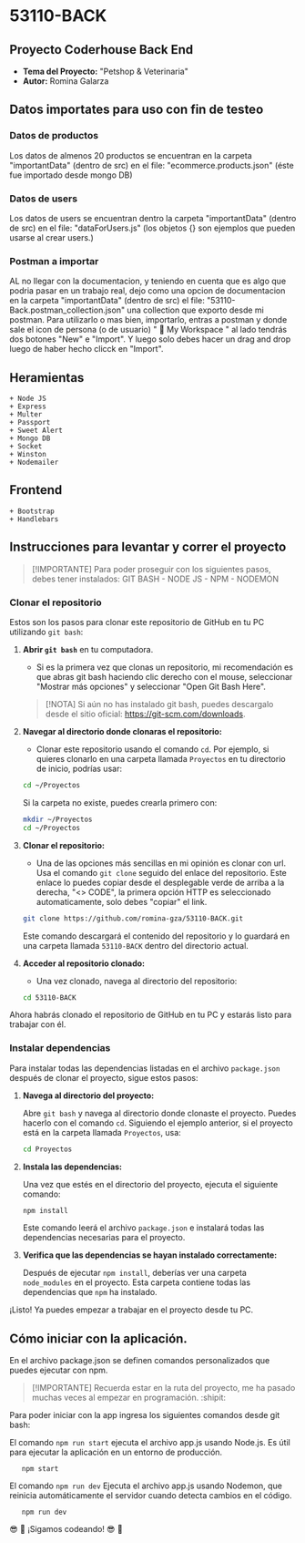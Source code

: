 # 53110-BACK

## Proyecto Coderhouse Back End
 - **Tema del Proyecto:** "Petshop & Veterinaria"
 - **Autor:** Romina Galarza

## Datos importates para uso con fin de testeo
### Datos de productos
Los datos de almenos 20 productos se encuentran en la carpeta "importantData" (dentro de src) en el file: "ecommerce.products.json" (éste fue importado desde mongo DB)
### Datos de users
Los datos de users se encuentran dentro la carpeta "importantData" (dentro de src) en el file: "dataForUsers.js" (los objetos {} son ejemplos que pueden usarse al crear users.)
### Postman a importar
AL no llegar con la documentacion, y teniendo en cuenta que es algo que  podria pasar en un trabajo real, dejo como una opcion de documentacion en la carpeta "importantData" (dentro de src) el file: "53110-Back.postman_collection.json" una collection que exporto desde mi postman. Para utilizarlo o mas bien, importarlo, entras a postman y donde sale el icon de persona (o de usuario) " :bust_in_silhouette: My Workspace " al lado tendrás dos botones "New" e "Import". Y luego solo debes hacer un drag and drop luego de haber hecho clicck en "Import". 


## Heramientas
    + Node JS
    + Express
    + Multer
    + Passport
    + Sweet Alert
    + Mongo DB
    + Socket
    + Winston
    + Nodemailer

## Frontend
    + Bootstrap
    + Handlebars

## Instrucciones para levantar y correr el proyecto

> [!IMPORTANTE]
> Para poder proseguir con los siguientes pasos, debes tener instalados: 
> GIT BASH - NODE JS - NPM - NODEMON

### Clonar el repositorio
Estos son los pasos para clonar este repositorio de GitHub en tu PC utilizando `git bash`:

1. **Abrir `git bash`** en tu computadora.
   - Si es la primera vez que clonas un repositorio, mi recomendación es que abras git bash haciendo clic derecho con el mouse, seleccionar "Mostrar más opciones" y seleccionar "Open Git Bash Here". 
   > [!NOTA]
   > Si aún no has instalado git bash, puedes descargalo desde el sitio oficial: https://git-scm.com/downloads.

2. **Navegar al directorio donde clonaras el repositorio:**
   - Clonar este repositorio usando el comando `cd`. Por ejemplo, si quieres clonarlo en una carpeta llamada `Proyectos` en tu directorio de inicio, podrías usar:

   ```bash
   cd ~/Proyectos
   ```

   Si la carpeta no existe, puedes crearla primero con:

   ```bash
   mkdir ~/Proyectos
   cd ~/Proyectos
   ```

3. **Clonar el repositorio:**
   - Una de las opciones más sencillas en mi opinión es clonar con url. Usa el comando `git clone` seguido del enlace del repositorio. Este enlace lo puedes copiar desde el desplegable verde de arriba a la derecha, "<> CODE", la primera opción HTTP es seleccionado automaticamente, solo debes "copiar" el link.

   ```bash
   git clone https://github.com/romina-gza/53110-BACK.git
   ```

   Este comando descargará el contenido del repositorio y lo guardará en una carpeta llamada `53110-BACK` dentro del directorio actual.

4. **Acceder al repositorio clonado:**
   - Una vez clonado, navega al directorio del repositorio:

   ```bash
   cd 53110-BACK
   ```

Ahora habrás clonado el repositorio de GitHub en tu PC y estarás listo para trabajar con él.

### Instalar dependencias

Para instalar todas las dependencias listadas en el archivo `package.json` después de clonar el proyecto, sigue estos pasos:

1. **Navega al directorio del proyecto:**

   Abre `git bash` y navega al directorio donde clonaste el proyecto. Puedes hacerlo con el comando `cd`. Siguiendo el ejemplo anterior, si el proyecto está en la carpeta llamada `Proyectos`, usa:

   ```bash
   cd Proyectos
   ```

2. **Instala las dependencias:**

   Una vez que estés en el directorio del proyecto, ejecuta el siguiente comando:

   ```bash
   npm install
   ```

   Este comando leerá el archivo `package.json` e instalará todas las dependencias necesarias para el proyecto.

3. **Verifica que las dependencias se hayan instalado correctamente:**

   Después de ejecutar `npm install`, deberías ver una carpeta `node_modules` en el proyecto. Esta carpeta contiene todas las dependencias que `npm` ha instalado.

¡Listo! Ya puedes empezar a trabajar en el proyecto desde tu PC.

## Cómo iniciar con la aplicación.
En el archivo package.json se definen comandos personalizados que puedes ejecutar con npm.

> [!IMPORTANTE]
> Recuerda estar en la ruta del proyecto, me ha pasado muchas veces al empezar en programación. :shipit:

Para poder iniciar con la app ingresa los siguientes comandos desde git bash:

El comando `npm run start` ejecuta el archivo app.js usando Node.js. Es útil para ejecutar la aplicación en un entorno de producción.
```
   npm start
```

El comando `npm run dev` Ejecuta el archivo app.js usando Nodemon, que reinicia automáticamente el servidor cuando detecta cambios en el código. 
```
   npm run dev
```
:sunglasses: :call_me_hand: ¡Sigamos codeando! :sunglasses: :call_me_hand:

